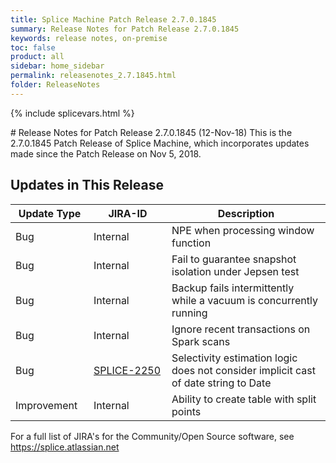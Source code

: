 ```yaml
---
title: Splice Machine Patch Release 2.7.0.1845
summary: Release Notes for Patch Release 2.7.0.1845
keywords: release notes, on-premise
toc: false
product: all
sidebar: home_sidebar
permalink: releasenotes_2.7.1845.html
folder: ReleaseNotes
---
```

{% include splicevars.html %}
<section>
<div class="TopicContent" data-swiftype-index="true" markdown="1">
# Release Notes for Patch Release 2.7.0.1845 (12-Nov-18)
This is the 2.7.0.1845 Patch Release of Splice Machine, which incorporates updates made since the Patch Release on Nov 5, 2018.

## Updates in This Release
<table>
    <col width="125px" />
    <col width="125px" />
    <col />
    <thead>
        <tr>
            <th>Update Type</th>
            <th>JIRA-ID</th>
            <th>Description</th>
        </tr>
    </thead>
    <tbody>
        <tr>
            <td>Bug</td>
            <td>Internal</td>
            <td>NPE when processing window function </td>
        </tr>
        <tr>
            <td>Bug</td>
            <td>Internal</td>
            <td>Fail to guarantee snapshot isolation under Jepsen test</td>
        </tr>
        <tr>
            <td>Bug</td>
            <td>Internal</td>
            <td>Backup fails intermittently while a vacuum is concurrently running</td>
        </tr>
        <tr>
            <td>Bug</td>
            <td>Internal</td>
            <td>Ignore recent transactions on Spark scans</td>
        </tr>
        <tr>
            <td>Bug</td>
            <td><a href="https://splice.atlassian.net/browse/SPLICE-2250" target="_blank">SPLICE-2250</a></td>
            <td>Selectivity estimation logic does not consider implicit cast of date string to Date</td>
        </tr>
        <tr>
            <td>Improvement</td>
            <td>Internal</td>
            <td>Ability to create table with split points</td>
        </tr>
    </tbody>
</table>

For a full list of JIRA's for the Community/Open Source software, see <https://splice.atlassian.net>

</div>
</section>
